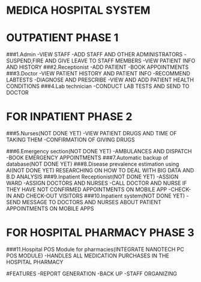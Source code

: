 # MEDICA HOSPITAL SYSTEM
#  OUTPATIENT PHASE 1
###1.Admin 
-VIEW STAFF
-ADD STAFF AND OTHER ADMINISTRATORS
-SUSPEND,FIRE AND GIVE LEAVE TO STAFF MEMBERS
-VIEW PATIENT INFO AND HISTORY
###2.Receptionist
-ADD PATIENT
-BOOK APPOINTMENTS
###3.Doctor
-VIEW PATIENT HISTORY AND PATIENT INFO
-RECOMMEND LABTESTS
-DIAGNOSE AND PRESCRIBE
-VIEW AND ADD PATIENT HEALTH CONDITIONS
###4.Lab technician
-CONDUCT LAB TESTS AND SEND TO DOCTOR

#   FOR INPATIENT PHASE 2

###5.Nurses(NOT DONE YET)
-VIEW PATIENT DRUGS AND TIME OF TAKING THEM
-CONFIRMATION OF GIVING DRUGS

###6.Emergency section(NOT DONE YET)
-AMBULANCES AND DISPATCH
-BOOK EMERGENCY APPOINTMENTS
###7.Automatic backup of database(NOT DONE YET)
###8.Disease prevalence estimation using AI(NOT DONE YET)
RESEARCHING ON HOW TO DEAL WITH BIG DATA AND B.D ANALYSIS
###9.Inpatient Receptionist(NOT DONE YET)
-ASSIGN WARD
-ASSIGN DOCTORS AND NURSES
-CALL DOCTOR AND NURSE IF THEY HAVE NOT CONFIRMED APPOINTMENTS ON MOBILE APP
-CHECK-IN AND CHECK-OUT VISITORS
###10.Inpatient system(NOT DONE YET)
-SEND MESSAGE TO DOCTORS AND NURSES ABOUT PATIENT APPOINTMENTS ON MOBILE APPS


#   FOR HOSPITAL PHARMACY PHASE 3


###11.Hospital POS Module for pharmacies(INTEGRATE NANOTECH PC POS MODULE)
-HANDLES ALL MEDICATION PURCHASES IN THE HOSPITAL PHARMACY

#FEATURES
-REPORT GENERATION
-BACK UP
-STAFF ORGANIZING